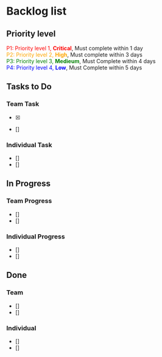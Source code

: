 # Backlog list
## Priority level
<span style="color: red;"> P1: Priority level 1, **Critical**</span>, Must complete within 1 day  
<span style="color: Orange;"> P2: Priority level 2, **High**</span>, Must complete within 3 days    
<span style="color: Green;">P3: Priority level 3, **Medieum**</span>, Must Complete within 4 days    
<span style="color: Blue;">P4: Priority level 4, **Low**</span>, Must Complete within 5 days  

## Tasks to Do
### Team Task  
- [X] 
- []
### Individual Task
- []
- []


## In Progress
### Team Progress
- []
- []
### Individual Progress
- []
- []


## Done
### Team 
- []
- []
### Individual 
- []
- []
